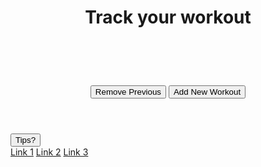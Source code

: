 <body>
<div class="workoutWrap">
<header class="header">
    <h1>Track your workout</h1>
    <h1> ‏‏‎ ‎</h1>
    <button class="removeWorkout">Remove Previous</button>
    <button class="addWorkout">Add New Workout</button>
</header>

<script src="track.js"></script>

<link rel="stylesheet" href="track.css">
<h1> </h1>
<div class="dropdown">
  <button onclick="myFunction()" class="dropbtn">Tips?</button>
  <div id="myDropdown" class="dropdown-content">
    <a href="#">Link 1</a>
    <a href="#">Link 2</a>
    <a href="#">Link 3</a>
  </div>
<h1> </h1>
</div>

</div>
    
</body>